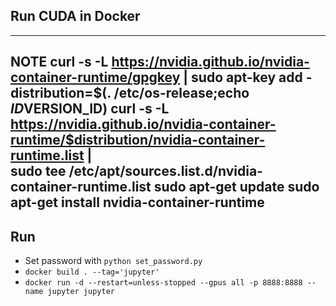 
## Run CUDA in Docker

---
**NOTE**
curl -s -L https://nvidia.github.io/nvidia-container-runtime/gpgkey | sudo apt-key add -
distribution=$(. /etc/os-release;echo $ID$VERSION_ID)
curl -s -L https://nvidia.github.io/nvidia-container-runtime/$distribution/nvidia-container-runtime.list |\
    sudo tee /etc/apt/sources.list.d/nvidia-container-runtime.list
sudo apt-get update
sudo apt-get install nvidia-container-runtime
---

## Run

* Set password with `python set_password.py`
* `docker build . --tag='jupyter'`
* `docker run -d --restart=unless-stopped --gpus all -p 8888:8888 --name jupyter jupyter`